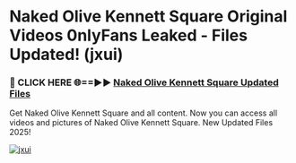 # Naked Olive Kennett Square Original Videos 0nlyFans Leaked - Files Updated! (jxui)

<h3>🔴 CLICK HERE 🌐==►► <a href="https://tinyurl.com/up5wt9bj" rel="nofollow">Naked Olive Kennett Square Updated Files</a></h3>

Get Naked Olive Kennett Square and all content. Now you can access all videos and pictures of Naked Olive Kennett Square. New Updated Files 2025!

[![jxui](https://i.imgur.com/ABiUzMV.gif)](https://tinyurl.com/up5wt9bj)
